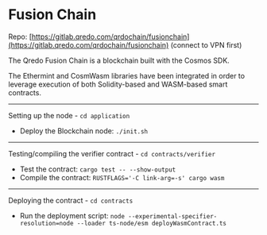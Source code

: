 # Fusion Chain

Repo: [https://gitlab.qredo.com/qrdochain/fusionchain](https://gitlab.qredo.com/qrdochain/fusionchain) (connect to VPN first)

The Qredo Fusion Chain is a blockchain built with the Cosmos SDK.

The Ethermint and CosmWasm libraries have been integrated in order to leverage execution of both Solidity-based and WASM-based smart contracts.

---

Setting up the node -  `cd application`

- Deploy the Blockchain node: `./init.sh`

---

Testing/compiling the verifier contract - `cd contracts/verifier`

- Test the contract: `cargo test -- --show-output`
- Compile the contract: `RUSTFLAGS='-C link-arg=-s' cargo wasm`

---

Deploying the contract - `cd contracts`

- Run the deployment script: `node --experimental-specifier-resolution=node --loader ts-node/esm deployWasmContract.ts`
